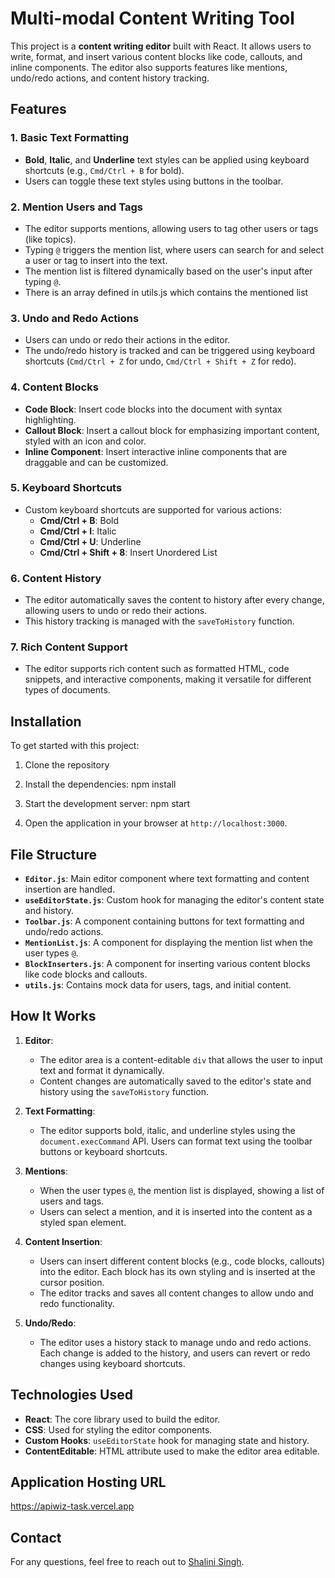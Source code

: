 # Multi-modal Content Writing Tool

This project is a **content writing editor** built with React. It allows users to write, format, and insert various content blocks like code, callouts, and inline components. The editor also supports features like mentions, undo/redo actions, and content history tracking.

## Features

### 1. **Basic Text Formatting**
- **Bold**, **Italic**, and **Underline** text styles can be applied using keyboard shortcuts (e.g., `Cmd/Ctrl + B` for bold).
- Users can toggle these text styles using buttons in the toolbar.

### 2. **Mention Users and Tags**
- The editor supports mentions, allowing users to tag other users or tags (like topics).
- Typing `@` triggers the mention list, where users can search for and select a user or tag to insert into the text.
- The mention list is filtered dynamically based on the user's input after typing `@`.
- There is an array defined in utils.js which contains the mentioned list

### 3. **Undo and Redo Actions**
- Users can undo or redo their actions in the editor.
- The undo/redo history is tracked and can be triggered using keyboard shortcuts (`Cmd/Ctrl + Z` for undo, `Cmd/Ctrl + Shift + Z` for redo).

### 4. **Content Blocks**
- **Code Block**: Insert code blocks into the document with syntax highlighting.
- **Callout Block**: Insert a callout block for emphasizing important content, styled with an icon and color.
- **Inline Component**: Insert interactive inline components that are draggable and can be customized.

### 5. **Keyboard Shortcuts**
- Custom keyboard shortcuts are supported for various actions:
  - **Cmd/Ctrl + B**: Bold
  - **Cmd/Ctrl + I**: Italic
  - **Cmd/Ctrl + U**: Underline
  - **Cmd/Ctrl + Shift + 8**: Insert Unordered List

### 6. **Content History**
- The editor automatically saves the content to history after every change, allowing users to undo or redo their actions.
- This history tracking is managed with the `saveToHistory` function.

### 7. **Rich Content Support**
- The editor supports rich content such as formatted HTML, code snippets, and interactive components, making it versatile for different types of documents.

## Installation

To get started with this project:

1. Clone the repository

2. Install the dependencies:
    npm install

3. Start the development server:
    npm start

4. Open the application in your browser at `http://localhost:3000`.

## File Structure

- **`Editor.js`**: Main editor component where text formatting and content insertion are handled.
- **`useEditorState.js`**: Custom hook for managing the editor's content state and history.
- **`Toolbar.js`**: A component containing buttons for text formatting and undo/redo actions.
- **`MentionList.js`**: A component for displaying the mention list when the user types `@`.
- **`BlockInserters.js`**: A component for inserting various content blocks like code blocks and callouts.
- **`utils.js`**: Contains mock data for users, tags, and initial content.

## How It Works

1. **Editor**:
   - The editor area is a content-editable `div` that allows the user to input text and format it dynamically.
   - Content changes are automatically saved to the editor's state and history using the `saveToHistory` function.

2. **Text Formatting**:
   - The editor supports bold, italic, and underline styles using the `document.execCommand` API. Users can format text using the toolbar buttons or keyboard shortcuts.

3. **Mentions**:
   - When the user types `@`, the mention list is displayed, showing a list of users and tags.
   - Users can select a mention, and it is inserted into the content as a styled span element.

4. **Content Insertion**:
   - Users can insert different content blocks (e.g., code blocks, callouts) into the editor. Each block has its own styling and is inserted at the cursor position.
   - The editor tracks and saves all content changes to allow undo and redo functionality.

5. **Undo/Redo**:
   - The editor uses a history stack to manage undo and redo actions. Each change is added to the history, and users can revert or redo changes using keyboard shortcuts.


## Technologies Used

- **React**: The core library used to build the editor.
- **CSS**: Used for styling the editor components.
- **Custom Hooks**: `useEditorState` hook for managing state and history.
- **ContentEditable**: HTML attribute used to make the editor area editable.


## Application Hosting URL
https://apiwiz-task.vercel.app


## Contact

For any questions, feel free to reach out to [Shalini Singh](mailto:singh832shalini@gmail.com).

